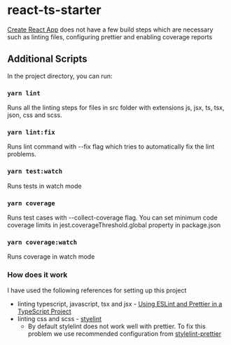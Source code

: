 # react-ts-starter

[Create React App](https://github.com/facebook/create-react-app) does not have a few build steps which are necessary such as linting files, configuring prettier and enabling coverage reports

## Additional Scripts

In the project directory, you can run:

### `yarn lint`

Runs all the linting steps for files in src folder with extensions js, jsx, ts, tsx, json, css and scss.

### `yarn lint:fix`

Runs lint command with --fix flag which tries to automatically fix the lint problems.

### `yarn test:watch`

Runs tests in watch mode

### `yarn coverage`

Runs test cases with --collect-coverage flag. You can set minimum code coverage limits in jest.coverageThreshold.global property in package.json

### `yarn coverage:watch`

Runs coverage in watch mode

### How does it work

I have used the following references for setting up this project

- linting typescript, javascript, tsx and jsx - [Using ESLint and Prettier in a TypeScript Project](https://dev.to/robertcoopercode/using-eslint-and-prettier-in-a-typescript-project-53jb)
- linting css and scss - [styelint](https://stylelint.io/)
  - By default stylelint does not work well with prettier. To fix this problem we use recommended configuration from [stylelint-prettier](https://github.com/prettier/stylelint-prettier)
